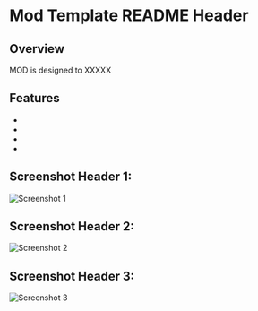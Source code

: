 
# Mod Template README Header

## Overview
MOD is designed to XXXXX

## Features
- 
-
-
-


## Screenshot Header 1:
![Screenshot 1](https://i.imgur.com/xxxxxxxxx.png)
## Screenshot Header 2:
![Screenshot 2](https://i.imgur.com/xxxxxxxxx.png)
## Screenshot Header 3:
![Screenshot 3](https://i.imgur.com/xxxxxxxxx.png)
